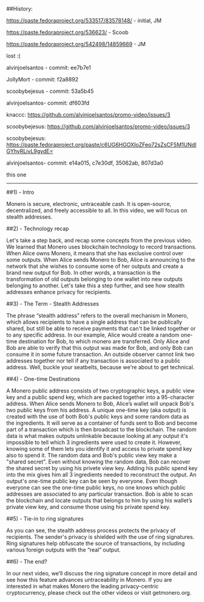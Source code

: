 ##History:

https://paste.fedoraproject.org/533517/83578148/ - initial, JM

https://paste.fedoraproject.org/536623/ - Scoob

https://paste.fedoraproject.org/542498/14859669 - JM

lost :( 

alvinjoelsantos - commit: ee7b7e1

JollyMort - commit: f2a8892

scoobybejesus - commit: 53a5b45

alvinjoelsantos- commit: df603fd

knaccc: https://github.com/alvinjoelsantos/promo-video/issues/3

scoobybejesus: https://github.com/alvinjoelsantos/promo-video/issues/3

scoobybejesus: https://paste.fedoraproject.org/paste/c6UG6HGOXIoZFeo72sZsCF5M1UNdIGYhyRLivL9gydE=

alvinjoelsantos- commit: e14a015, c7e30df, 35062ab, 807d3a0

this one

---

##1) - Intro

Monero is secure, electronic, untraceable cash. It is open-source, decentralized, and freely accessible to all. 
In this video, we will focus on stealth addresses.
 
##2) - Technology recap

Let's take a step back, and recap some concepts from the previous video.
We learned that Monero uses blockchain technology to record transactions.
When Alice owns Monero, it means that she has exclusive control over some outputs.
When Alice sends Monero to Bob, Alice is announcing to the network that she wishes to consume some of her outputs and create a brand new output for Bob.
In other words, a transaction is the transformation of old outputs belonging to one wallet into new outputs belonging to another.
Let's take this a step further, and see how stealth addresses enhance privacy for recipients.

##3) - The Term - Stealth Addresses

The phrase “stealth address” refers to the overall mechanism in Monero, which allows recipients to have a single address that can be publically shared, but still be able to receive payments that can't be linked together or to any specific address.
In our example, Alice would create a random one-time destination for Bob, to which monero are transferred.
Only Alice and Bob are able to verify that this output was made for Bob, and only Bob can consume it in some future transaction.
An outside observer cannot link two addresses together nor tell if any transaction is associated to a public address.
Well, buckle your seatbelts, because we're about to get technical.

##4) - One-time Destinations

A Monero public address consists of two cryptographic keys, a public view key and a public spend key, which are packed together into a 95-character address.
When Alice sends Monero to Bob, Alice’s wallet will unpack Bob's two public keys from his address.
A unique one-time key (aka output) is created with the use of both Bob's public keys and some random data as the ingredients.
It will serve as a container of funds sent to Bob and become part of a transaction which is then broadcast to the blockchain.
The random data is what makes outputs unlinkable because looking at any output it's impossible to tell which 3 ingredients were used to create it.
However, knowing some of them lets you identify it and access to private spend key also to spend it.
The random data and Bob's public view key make a "shared secret".
Even without knowing the random data, Bob can recover the shared secret by using his privete view key.
Adding his public spend key into the mix gives him all 3 ingredients needed to reconstruct the output.
An output's one-time public key can be seen by everyone.
Even though everyone can see the one-time public keys, no one knows which public addresses are associated to any particular transaction.
Bob is able to scan the blockchain and locate outputs that belongs to him by using his wallet’s private view key, and consume those using his private spend key.

##5) - Tie-in to ring signatures

As you can see, the stealth address process protects the privacy of recipients.
The sender's privacy is shielded with the use of ring signatures.
Ring signatures help obfuscate the source of transactions, by including various foreign outputs with the “real” output.
 
##6) - The end?

In our next video, we’ll discuss the ring signature concept in more detail and see how this feature advances untraceability in Monero.
If you are interested in what makes Monero the leading privacy-centric cryptocurrency, please check out the other videos or visit getmonero.org.
